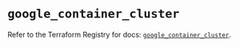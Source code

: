 # `google_container_cluster`

Refer to the Terraform Registry for docs: [`google_container_cluster`](https://registry.terraform.io/providers/hashicorp/google-beta/6.21.0/docs/resources/google_container_cluster).
